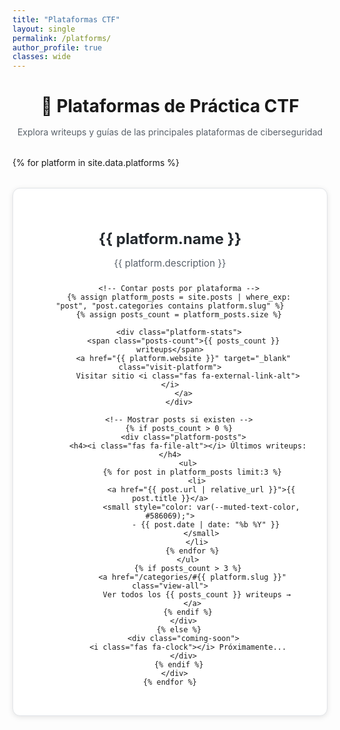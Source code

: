 ```yaml
---
title: "Plataformas CTF"
layout: single
permalink: /platforms/
author_profile: true
classes: wide
---
```


<style>
.platforms-container {
  max-width: 1200px;
  margin: 2rem auto;
}

.platforms-grid {
  display: grid;
  grid-template-columns: repeat(auto-fit, minmax(350px, 1fr));
  gap: 2rem;
  margin-top: 2rem;
}

.platform-card {
  background: var(--background-color, #fff);
  border: 1px solid var(--border-color, #e1e4e8);
  border-radius: 12px;
  padding: 2rem;
  text-align: center;
  transition: all 0.3s ease;
  box-shadow: 0 2px 8px rgba(0,0,0,0.1);
}

.platform-card:hover {
  transform: translateY(-5px);
  box-shadow: 0 8px 25px rgba(0,0,0,0.15);
}

.platform-icon {
  font-size: 3rem;
  margin-bottom: 1rem;
}

.platform-name {
  font-size: 1.5rem;
  font-weight: bold;
  margin-bottom: 0.5rem;
  color: var(--text-color, #24292e);
}

.platform-description {
  color: var(--muted-text-color, #586069);
  margin-bottom: 1.5rem;
  font-size: 0.95rem;
}

.platform-stats {
  display: flex;
  justify-content: space-between;
  align-items: center;
  margin-bottom: 1.5rem;
  font-size: 0.9rem;
}

.posts-count {
  background: var(--primary-color, #007cba);
  color: white;
  padding: 0.25rem 0.75rem;
  border-radius: 12px;
  font-weight: bold;
}

.visit-platform {
  color: var(--link-color, #0366d6);
  text-decoration: none;
  font-weight: 500;
}

.visit-platform:hover {
  text-decoration: underline;
}

.platform-posts {
  border-top: 1px solid var(--border-color, #e1e4e8);
  padding-top: 1rem;
  text-align: left;
}

.platform-posts h4 {
  font-size: 1rem;
  margin-bottom: 0.75rem;
  color: var(--text-color, #24292e);
}

.platform-posts ul {
  list-style: none;
  padding: 0;
  margin: 0;
}

.platform-posts li {
  margin-bottom: 0.5rem;
}

.platform-posts a {
  color: var(--link-color, #0366d6);
  text-decoration: none;
  font-size: 0.9rem;
}

.platform-posts a:hover {
  text-decoration: underline;
}

.view-all {
  display: inline-block;
  margin-top: 0.5rem;
  color: var(--success-color, #28a745);
  font-weight: 500;
  text-decoration: none;
  font-size: 0.9rem;
}

.view-all:hover {
  text-decoration: underline;
}

.coming-soon {
  color: var(--muted-text-color, #586069);
  font-style: italic;
  border-top: 1px solid var(--border-color, #e1e4e8);
  padding-top: 1rem;
}

@media (max-width: 768px) {
  .platforms-grid {
    grid-template-columns: 1fr;
    gap: 1.5rem;
  }
  
  .platform-card {
    padding: 1.5rem;
  }
  
  .platform-stats {
    flex-direction: column;
    gap: 0.5rem;
  }
}
</style>

<div class="platforms-container">
  <h1 style="text-align: center; margin-bottom: 1rem;">🎯 Plataformas de Práctica CTF</h1>
  <p style="text-align: center; color: var(--muted-text-color, #586069); margin-bottom: 2rem;">
    Explora writeups y guías de las principales plataformas de ciberseguridad
  </p>
  
  <div class="platforms-grid">
    {% for platform in site.data.platforms %}
      <div class="platform-card">
        <div class="platform-icon" style="color: {{ platform.color }}">
          <i class="{{ platform.icon }}"></i>
        </div>
        <h2 class="platform-name">{{ platform.name }}</h2>
        <p class="platform-description">{{ platform.description }}</p>
        
        <!-- Contar posts por plataforma -->
        {% assign platform_posts = site.posts | where_exp: "post", "post.categories contains platform.slug" %}
        {% assign posts_count = platform_posts.size %}
        
        <div class="platform-stats">
          <span class="posts-count">{{ posts_count }} writeups</span>
          <a href="{{ platform.website }}" target="_blank" class="visit-platform">
            Visitar sitio <i class="fas fa-external-link-alt"></i>
          </a>
        </div>
        
        <!-- Mostrar posts si existen -->
        {% if posts_count > 0 %}
          <div class="platform-posts">
            <h4><i class="fas fa-file-alt"></i> Últimos writeups:</h4>
            <ul>
              {% for post in platform_posts limit:3 %}
                <li>
                  <a href="{{ post.url | relative_url }}">{{ post.title }}</a>
                  <small style="color: var(--muted-text-color, #586069);">
                    - {{ post.date | date: "%b %Y" }}
                  </small>
                </li>
              {% endfor %}
            </ul>
            {% if posts_count > 3 %}
              <a href="/categories/#{{ platform.slug }}" class="view-all">
                Ver todos los {{ posts_count }} writeups →
              </a>
            {% endif %}
          </div>
        {% else %}
          <div class="coming-soon">
            <i class="fas fa-clock"></i> Próximamente...
          </div>
        {% endif %}
      </div>
    {% endfor %}
  </div>
</div>